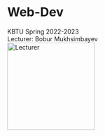 # Web-Dev
KBTU Spring 2022-2023 <br>
Lecturer: Bobur Mukhsimbayev <br>
<img src = "![image](https://user-images.githubusercontent.com/84507955/214804611-fc5a6f4a-3d88-42d9-9436-8671acd4d4f4.png)" alt = "Lecturer" width = "200">
